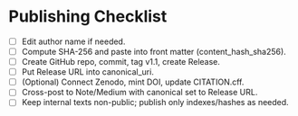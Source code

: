 # Publishing Checklist

- [ ] Edit author name if needed.
- [ ] Compute SHA-256 and paste into front matter (content_hash_sha256).
- [ ] Create GitHub repo, commit, tag v1.1, create Release.
- [ ] Put Release URL into canonical_uri.
- [ ] (Optional) Connect Zenodo, mint DOI, update CITATION.cff.
- [ ] Cross-post to Note/Medium with canonical set to Release URL.
- [ ] Keep internal texts non-public; publish only indexes/hashes as needed.
